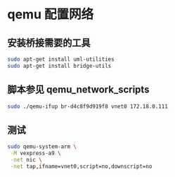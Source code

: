 # qemu 配置网络

## 安装桥接需要的工具

```sh
sudo apt-get install uml-utilities
sudo apt-get install bridge-utils
```

## 脚本参见 qemu_network_scripts

```sh
sudo ./qemu-ifup br-d4c8f9d919f8 vnet0 172.18.0.111
```

## 测试

```sh
sudo qemu-system-arm \
 -M vexpress-a9 \
 -net nic \
 -net tap,ifname=vnet0,script=no,downscript=no
```
